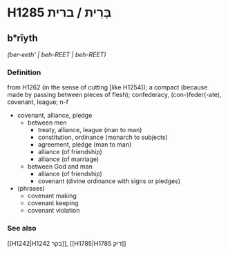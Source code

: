 # H1285 בְּרִית / ברית

## bᵉrîyth

_(ber-eeth' | beh-REET | beh-REET)_

### Definition

from H1262 (in the sense of cutting [like H1254]); a compact (because made by passing between pieces of flesh); confederacy, (con-)feder(-ate), covenant, league; n-f

- covenant, alliance, pledge
  - between men
    - treaty, alliance, league (man to man)
    - constitution, ordinance (monarch to subjects)
    - agreement, pledge (man to man)
    - alliance (of friendship)
    - alliance (of marriage)
  - between God and man
    - alliance (of friendship)
    - covenant (divine ordinance with signs or pledges)
- (phrases)
  - covenant making
  - covenant keeping
  - covenant violation

### See also

[[H1242|H1242 בקר]], [[H1785|H1785 דיק]]
